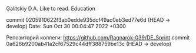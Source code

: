 Galitskiy D.A.
Like to read.
Education

commit 0205910622f3ab0edde935dcf49ac0eb3ed77e6d (HEAD -> develop)
Date:   Sun Oct 30 00:04:47 2022 +0300

Репозиторий коллеги:
https://github.com/Ragnarok-039/DE_Sprint
commit 0a626b9200ab41a2cf67529c44dff388759be13c (HEAD -> develop)